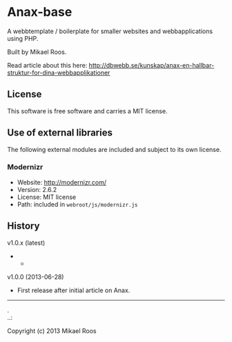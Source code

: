 Anax-base
=========

A webbtemplate / boilerplate for smaller websites and webbapplications using PHP.

Built by Mikael Roos.

Read article about this here: http://dbwebb.se/kunskap/anax-en-hallbar-struktur-for-dina-webbapplikationer



License 
------------------

This software is free software and carries a MIT license.



Use of external libraries
-----------------------------------

The following external modules are included and subject to its own license.



### Modernizr
* Website: http://modernizr.com/
* Version: 2.6.2
* License: MIT license 
* Path: included in `webroot/js/modernizr.js`



History
-----------------------------------


v1.0.x (latest)

* -


v1.0.0 (2013-06-28)

* First release after initial article on Anax.



------------------
 .  
..:

Copyright (c) 2013 Mikael Roos



